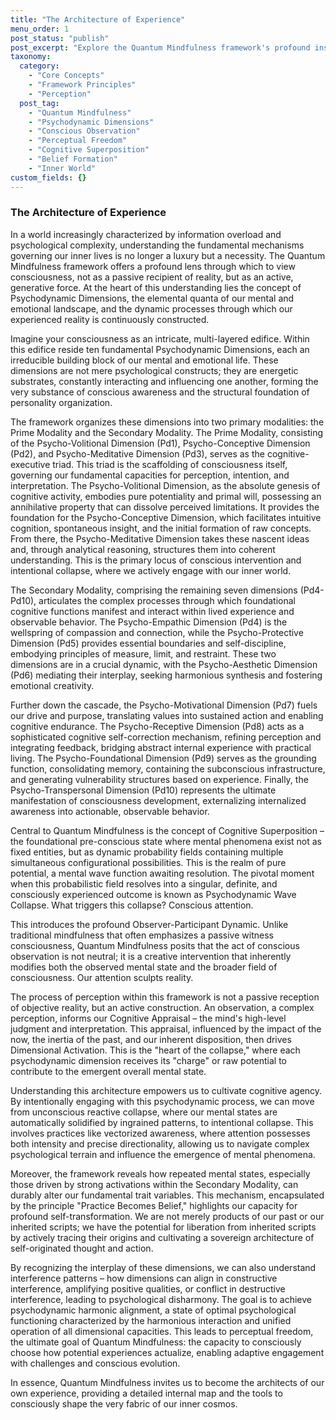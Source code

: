```yaml
---
title: "The Architecture of Experience"
menu_order: 1
post_status: "publish"
post_excerpt: "Explore the Quantum Mindfulness framework's profound insights into how our minds actively construct reality. This post delves into the psychodynamic dimensions that shape our perceptions, emotions, and beliefs, offering a path to greater agency and perceptual freedom."
taxonomy:
  category:
    - "Core Concepts"
    - "Framework Principles"
    - "Perception"
  post_tag:
    - "Quantum Mindfulness"
    - "Psychodynamic Dimensions"
    - "Conscious Observation"
    - "Perceptual Freedom"
    - "Cognitive Superposition"
    - "Belief Formation"
    - "Inner World"
custom_fields: {}
---
```


### The Architecture of Experience

In a world increasingly characterized by information overload and psychological complexity, understanding the fundamental mechanisms governing our inner lives is no longer a luxury but a necessity. The Quantum Mindfulness framework offers a profound lens through which to view consciousness, not as a passive recipient of reality, but as an active, generative force. At the heart of this understanding lies the concept of Psychodynamic Dimensions, the elemental quanta of our mental and emotional landscape, and the dynamic processes through which our experienced reality is continuously constructed.

Imagine your consciousness as an intricate, multi-layered edifice. Within this edifice reside ten fundamental Psychodynamic Dimensions, each an irreducible building block of our mental and emotional life. These dimensions are not mere psychological constructs; they are energetic substrates, constantly interacting and influencing one another, forming the very substance of conscious awareness and the structural foundation of personality organization.

The framework organizes these dimensions into two primary modalities: the Prime Modality and the Secondary Modality. The Prime Modality, consisting of the Psycho-Volitional Dimension (Pd1), Psycho-Conceptive Dimension (Pd2), and Psycho-Meditative Dimension (Pd3), serves as the cognitive-executive triad. This triad is the scaffolding of consciousness itself, governing our fundamental capacities for perception, intention, and interpretation. The Psycho-Volitional Dimension, as the absolute genesis of cognitive activity, embodies pure potentiality and primal will, possessing an annihilative property that can dissolve perceived limitations. It provides the foundation for the Psycho-Conceptive Dimension, which facilitates intuitive cognition, spontaneous insight, and the initial formation of raw concepts. From there, the Psycho-Meditative Dimension takes these nascent ideas and, through analytical reasoning, structures them into coherent understanding. This is the primary locus of conscious intervention and intentional collapse, where we actively engage with our inner world.

The Secondary Modality, comprising the remaining seven dimensions (Pd4-Pd10), articulates the complex processes through which foundational cognitive functions manifest and interact within lived experience and observable behavior. The Psycho-Empathic Dimension (Pd4) is the wellspring of compassion and connection, while the Psycho-Protective Dimension (Pd5) provides essential boundaries and self-discipline, embodying principles of measure, limit, and restraint. These two dimensions are in a crucial dynamic, with the Psycho-Aesthetic Dimension (Pd6) mediating their interplay, seeking harmonious synthesis and fostering emotional creativity.

Further down the cascade, the Psycho-Motivational Dimension (Pd7) fuels our drive and purpose, translating values into sustained action and enabling cognitive endurance. The Psycho-Receptive Dimension (Pd8) acts as a sophisticated cognitive self-correction mechanism, refining perception and integrating feedback, bridging abstract internal experience with practical living. The Psycho-Foundational Dimension (Pd9) serves as the grounding function, consolidating memory, containing the subconscious infrastructure, and generating vulnerability structures based on experience. Finally, the Psycho-Transpersonal Dimension (Pd10) represents the ultimate manifestation of consciousness development, externalizing internalized awareness into actionable, observable behavior.

Central to Quantum Mindfulness is the concept of Cognitive Superposition – the foundational pre-conscious state where mental phenomena exist not as fixed entities, but as dynamic probability fields containing multiple simultaneous configurational possibilities. This is the realm of pure potential, a mental wave function awaiting resolution. The pivotal moment when this probabilistic field resolves into a singular, definite, and consciously experienced outcome is known as Psychodynamic Wave Collapse. What triggers this collapse? Conscious attention.

This introduces the profound Observer-Participant Dynamic. Unlike traditional mindfulness that often emphasizes a passive witness consciousness, Quantum Mindfulness posits that the act of conscious observation is not neutral; it is a creative intervention that inherently modifies both the observed mental state and the broader field of consciousness. Our attention sculpts reality.

The process of perception within this framework is not a passive reception of objective reality, but an active construction. An observation, a complex perception, informs our Cognitive Appraisal – the mind's high-level judgment and interpretation. This appraisal, influenced by the impact of the now, the inertia of the past, and our inherent disposition, then drives Dimensional Activation. This is the "heart of the collapse," where each psychodynamic dimension receives its "charge" or raw potential to contribute to the emergent overall mental state.

Understanding this architecture empowers us to cultivate cognitive agency. By intentionally engaging with this psychodynamic process, we can move from unconscious reactive collapse, where our mental states are automatically solidified by ingrained patterns, to intentional collapse. This involves practices like vectorized awareness, where attention possesses both intensity and precise directionality, allowing us to navigate complex psychological terrain and influence the emergence of mental phenomena.

Moreover, the framework reveals how repeated mental states, especially those driven by strong activations within the Secondary Modality, can durably alter our fundamental trait variables. This mechanism, encapsulated by the principle "Practice Becomes Belief," highlights our capacity for profound self-transformation. We are not merely products of our past or our inherited scripts; we have the potential for liberation from inherited scripts by actively tracing their origins and cultivating a sovereign architecture of self-originated thought and action.

By recognizing the interplay of these dimensions, we can also understand interference patterns – how dimensions can align in constructive interference, amplifying positive qualities, or conflict in destructive interference, leading to psychological disharmony. The goal is to achieve psychodynamic harmonic alignment, a state of optimal psychological functioning characterized by the harmonious interaction and unified operation of all dimensional capacities. This leads to perceptual freedom, the ultimate goal of Quantum Mindfulness: the capacity to consciously choose how potential experiences actualize, enabling adaptive engagement with challenges and conscious evolution.

In essence, Quantum Mindfulness invites us to become the architects of our own experience, providing a detailed internal map and the tools to consciously shape the very fabric of our inner cosmos.